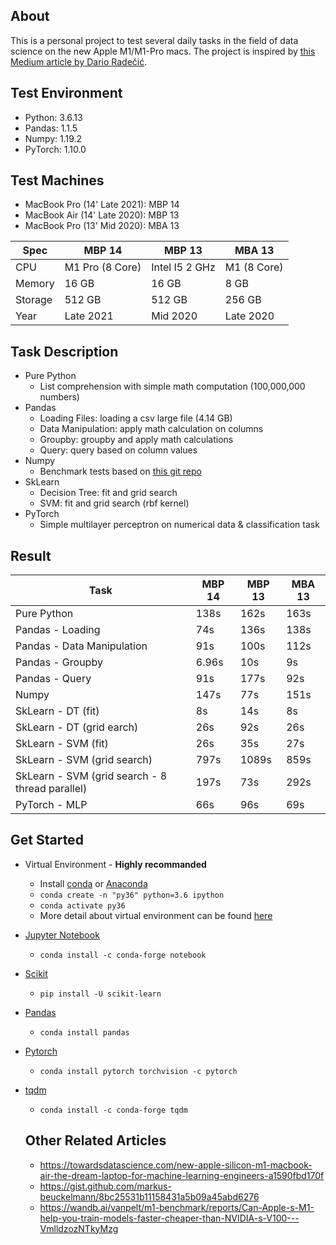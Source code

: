 ## About
This is a personal project to test several daily tasks in the field of data science on the new Apple M1/M1-Pro macs. The project is inspired by [
this Medium article by
Dario Radečić](https://towardsdatascience.com/are-the-new-m1-macbooks-any-good-for-data-science-lets-find-out-e61a01e8cad1).

## Test Environment
- Python: 3.6.13
- Pandas: 1.1.5
- Numpy: 1.19.2
- PyTorch: 1.10.0

## Test Machines
- MacBook Pro (14' Late 2021): MBP 14
- MacBook Air (14' Late 2020): MBP 13
- MacBook Pro (13' Mid 2020): MBA 13

| Spec    | MBP 14 			| MBP 13		  | MBA 13|
| -------	| --------------	| ------------ | -------- |
| CPU 		| M1 Pro (8 Core)| Intel I5 2 GHz | M1 (8 Core) |
| Memory	| 16 GB			| 16 GB		| 8 GB |
| Storage	| 512 GB			| 512 GB		| 256 GB |
| Year		| Late 2021 		| Mid 2020 	| Late 2020|

## Task Description
- Pure Python
	- List comprehension with simple math computation (100,000,000 numbers)
- Pandas
	- Loading Files: loading a csv large file (4.14 GB)
	- Data Manipulation: apply math calculation on columns
	- Groupby: groupby and apply math calculations
	- Query: query based on column values
- Numpy
	- Benchmark tests based on [this git repo](https://gist.github.com/markus-beuckelmann/8bc25531b11158431a5b09a45abd6276)
- SkLearn
	- Decision Tree: fit and grid search
	- SVM: fit and grid search (rbf kernel)
- PyTorch
	- Simple multilayer perceptron on numerical data & classification task

## Result

| Task       						| MBP 14 	| MBP 13 | MBA 13 |
| ---------------------			| ------ 	| ------ | ------ |
| Pure Python 			 		| 138s		| 162s | 163s|
| Pandas - Loading   			| 74s		| 136s | 138s|
| Pandas - Data Manipulation  | 91s 		| 100s | 112s|
| Pandas - Groupby 				| 6.96s   | 10s | 9s |
| Pandas - Query   				| 91s 		| 177s| 92s |
| Numpy   						| 147s 	| 77s | 151s|
| SkLearn - DT (fit)			| 8s		| 14s | 8s|
| SkLearn - DT (grid earch)			| 26s		| 92s | 26s|
| SkLearn - SVM (fit) 			| 26s	 	| 35s | 27s|
| SkLearn - SVM (grid search) 		| 797s    | 1089s | 859s|
| SkLearn - SVM (grid search - 8 thread parallel) 		| 197s    | 73s | 292s|
| PyTorch - MLP 					| 66s 		| 96s| 69s|

## Get Started
- Virtual Environment - **Highly recommanded**
	- Install [conda](https://docs.conda.io/projects/conda/en/latest/user-guide/install/macos.html) or [Anaconda](https://docs.anaconda.com/anaconda/install/index.html)
	- `conda create -n "py36" python=3.6 ipython`
	- `conda activate py36`
	- More detail about virtual environment can be found [here](https://stackoverflow.com/questions/56713744/how-to-create-conda-environment-with-specific-python-version)
- [Jupyter Notebook](https://jupyter.org/install)
	- `conda install -c conda-forge notebook`
- [Scikit](https://scikit-learn.org/stable/install.html)
	- `pip install -U scikit-learn`
- [Pandas](https://pandas.pydata.org/docs/getting_started/install.html)
	- `conda install pandas`
- [Pytorch](https://pytorch.org/get-started/locally)
	- `conda install pytorch torchvision -c pytorch`
- [tqdm](https://github.com/tqdm/tqdm)
	- `conda install -c conda-forge tqdm`


	## Other Related Articles
	- https://towardsdatascience.com/new-apple-silicon-m1-macbook-air-the-dream-laptop-for-machine-learning-engineers-a1590fbd170f
	- https://gist.github.com/markus-beuckelmann/8bc25531b11158431a5b09a45abd6276
	- https://wandb.ai/vanpelt/m1-benchmark/reports/Can-Apple-s-M1-help-you-train-models-faster-cheaper-than-NVIDIA-s-V100---VmlldzozNTkyMzg

